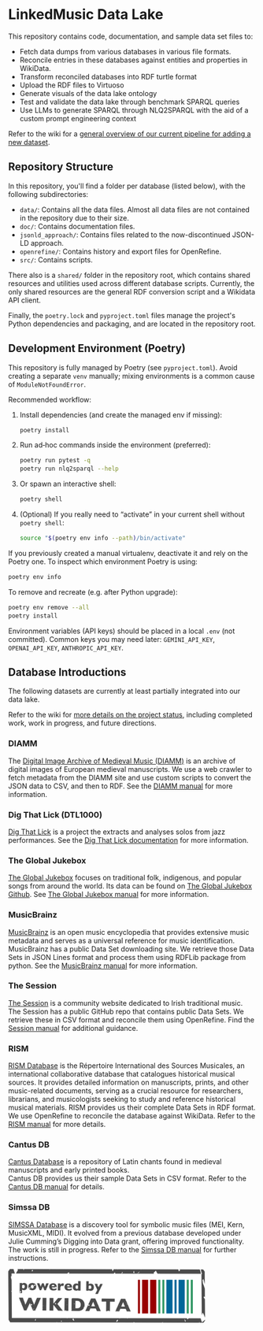# LinkedMusic Data Lake

This repository contains code, documentation, and sample data set files to:

- Fetch data dumps from various databases in various file formats.
- Reconcile entries in these databases against entities and properties in WikiData.
- Transform reconciled databases into RDF turtle format
- Upload the RDF files to Virtuoso
- Generate visuals of the data lake ontology
- Test and validate the data lake through benchmark SPARQL queries
- Use LLMs to generate SPARQL through NLQ2SPARQL with the aid of a custom prompt engineering context

Refer to the wiki for a [general overview of our current pipeline for adding a new dataset](https://github.com/DDMAL/linkedmusic-datalake/wiki/Current-Pipeline-for-Adding-a-New-Dataset).

## Repository Structure

In this repository, you'll find a folder per database (listed below), with the following subdirectories:

- `data/`: Contains all the data files. Almost all data files are not contained in the repository due to their size.
- `doc/`: Contains documentation files.
- `jsonld_approach/`: Contains files related to the now-discontinued JSON-LD approach.
- `openrefine/`: Contains history and export files for OpenRefine.
- `src/`: Contains scripts.

There also is a `shared/` folder in the repository root, which contains shared resources and utilities used across different database scripts. Currently, the only shared resources are the general RDF conversion script and a Wikidata API client.

Finally, the `poetry.lock` and `pyproject.toml` files manage the project's Python dependencies and packaging, and are located in the repository root.

## Development Environment (Poetry)

This repository is fully managed by Poetry (see `pyproject.toml`). Avoid creating a separate `venv` manually; mixing environments is a common cause of `ModuleNotFoundError`.

Recommended workflow:

1. Install dependencies (and create the managed env if missing):
    ```bash
    poetry install
    ```
2. Run ad‑hoc commands inside the environment (preferred):
    ```bash
    poetry run pytest -q
    poetry run nlq2sparql --help
    ```
3. Or spawn an interactive shell:
    ```bash
    poetry shell
    ```
4. (Optional) If you really need to “activate” in your current shell without `poetry shell`:
    ```bash
    source "$(poetry env info --path)/bin/activate"
    ```

If you previously created a manual virtualenv, deactivate it and rely on the Poetry one. To inspect which environment Poetry is using:
```bash
poetry env info
```

To remove and recreate (e.g. after Python upgrade):
```bash
poetry env remove --all
poetry install
```

Environment variables (API keys) should be placed in a local `.env` (not committed). Common keys you may need later: `GEMINI_API_KEY`, `OPENAI_API_KEY`, `ANTHROPIC_API_KEY`.

## Database Introductions

The following datasets are currently at least partially integrated into our data lake.

Refer to the wiki for [more details on the project status](https://github.com/DDMAL/linkedmusic-datalake/wiki/Project-Status), including completed work, work in progress, and future directions.

### DIAMM

The [Digital Image Archive of Medieval Music (DIAMM)](https://www.diamm.ac.uk/) is an archive of digital images of European medieval manuscripts. We use a web crawler to fetch metadata from the DIAMM site and use custom scripts to convert the JSON data to CSV, and then to RDF. See the [DIAMM manual](/diamm/README.md) for more information.

### Dig That Lick (DTL1000)

[Dig That Lick](https://dig-that-lick.eecs.qmul.ac.uk/) is a project the extracts and analyses solos from jazz performances. See the [Dig That Lick documentation](/dtl/README.md) for more information.

### The Global Jukebox

[The Global Jukebox](theglobaljukebox.org/) focuses on traditional folk, indigenous, and popular songs from around the world. Its data can be found on [The Global Jukebox Github](https://github.com/theglobaljukebox). See [The Global Jukebox manual](/theglobaljukebox/README.md) for more information.

### MusicBrainz

[MusicBrainz](https://musicbrainz.org/) is an open music encyclopedia that provides extensive music metadata and serves as a universal reference for music identification.  
MusicBrainz has a public Data Set downloading site. We retrieve those Data Sets in JSON Lines format and process them using RDFLib package from python.
See the [MusicBrainz manual](/musicbrainz/README.md) for more information.

### The Session

[The Session](https://thesession.org/) is a community website dedicated to Irish traditional music.
The Session has a public GitHub repo that contains public Data Sets. We retrieve these in CSV format and reconcile them using OpenRefine.
Find the [Session manual](/thesession/README.md) for additional guidance.

### RISM

[RISM Database](https://www.rism.info/) is the Répertoire International des Sources Musicales, an international collaborative database that catalogues historical musical sources. It provides detailed information on manuscripts, prints, and other music-related documents, serving as a crucial resource for researchers, librarians, and musicologists seeking to study and reference historical musical materials.
RISM provides us their complete Data Sets in RDF format. We use OpenRefine to reconcile the database against WikiData.
Refer to the [RISM manual](/rism/README.md) for more details.

### Cantus DB

[Cantus Database](https://cantusdatabase.org/) is a repository of Latin chants found in medieval manuscripts and early printed books.  
Cantus DB provides us their sample Data Sets in CSV format.
Refer to the [Cantus DB manual](/cantus/README.md) for details.

### Simssa DB

[SIMSSA Database](https://db.simssa.ca/) is a discovery tool for symbolic music files (MEI, Kern, MusicXML, MIDI). It evolved from a previous database developed under Julie Cumming’s Digging into Data grant, offering improved functionality.
The work is still in progress.
Refer to the [Simssa DB manual](/simssa/README.md) for further instructions.

<img src="images/wikidata_stamp_light.svg" alt="wikidata_stamp" width="400"/>
